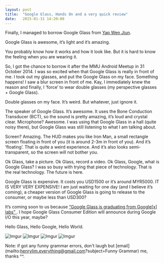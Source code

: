 ```yaml
---
layout: post
title:  "Google Glass, Hands On and a very quick review"
date:   2015-01-31 14:20:00
---
```


Finally, I managed to borrow Google Glass from [Yap Wen Jiun](http://www.wenjiun.my/). 

Google Glass is awesome, it’s light and it’s amazing.

You probably know how it works and how it look like. But it is hard to know the feeling when you are wearing it.

So, I got the chance to borrow it after the MMU Android Meetup in 31 October 2014. I was so excited when that Google Glass is really in front of me. I took out my glasses, and put the Google Glass on my face. Something happens! I saw a blur screen in front of me. Kay, I immediately knew the reason and finally, I ‘force’ to wear double glasses (my perspective glasses + Google Glass).

Double glasses on my face. It’s weird. But whatever, just ignore it.

The speaker of Google Glass. It’s awesome. It uses the Bone Conduction Transducer (BCT), so the sound is pretty amazing, it’s loud and crystal clear. Microphone? Awesome. I was using that Google Glass in a hall (quite noisy there), but Google Glass was still listening to what I am talking about.

Screen? Amazing. The HUD makes you like Iron Man, a small rectangle screen floating in front of you (it is around 2-3m in front of you). And it’s ‘floating’. That is quite a weird experience. And it’s also looks semi-transparent, so the screen will not bother you. 

Ok Glass, take a picture. Ok Glass, record a video. Ok Glass, Google, what is Google Glass? I was so busy with trying that piece of technology. That is the real technology. The future is here. 

Google Glass is expensive. It costs you USD1500 or it’s around MYR5000. IT IS VERY VERY EXPENSIVE! I am just waiting for one day (and I believe it’s coming), a cheaper version of Google Glass is going to release to the consumer, or maybe less than USD300? 

It’s coming soon to us because [“Google Glass is graduating from Google[x] labs” ](https://plus.google.com/111626127367496192147/posts/9uiwXY42tvc). I hope Google Glass Consumer Edition will announce during Google I/O this year, maybe?

Hello Glass, Hello Google, Hello World.

![Imgur](http://i.imgur.com/W793fXo.jpg)
![Imgur](http://i.imgur.com/UoqkTtw.jpg)
![Imgur](http://i.imgur.com/xxlsjlz.jpg)
![Imgur](http://i.imgur.com/SV8V5Lf.jpg)

Note: if got any funny grammar errors, don't laugh but [email](mailto:henrylim.everything@gmail.com?subject=Funny Grammar) me, thanks ^^.



